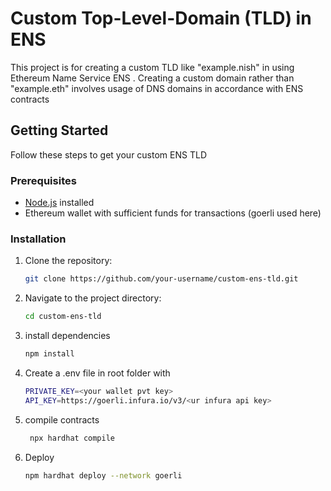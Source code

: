 # Custom Top-Level-Domain (TLD) in ENS

This project is for creating a custom TLD like "example.nish" in using Ethereum Name Service ENS . Creating a custom domain rather than "example.eth" involves usage of DNS domains in accordance with ENS contracts

## Getting Started

Follow these steps to get your custom ENS TLD 

### Prerequisites

- [Node.js](https://nodejs.org/) installed
- Ethereum wallet with sufficient funds for transactions (goerli used here)

### Installation

1. Clone the repository:

   ```bash
   git clone https://github.com/your-username/custom-ens-tld.git

2. Navigate to the project directory:
 
   ```bash
   cd custom-ens-tld

   
3. install dependencies

   ```bash
   npm install

4. Create a .env file in root folder with

    ```bash
   PRIVATE_KEY=<your wallet pvt key>
   API_KEY=https://goerli.infura.io/v3/<ur infura api key>

6. compile contracts
   
   ```bash
    npx hardhat compile


6. Deploy
   
   ```bash
   npm hardhat deploy --network goerli


